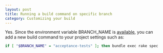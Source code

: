 ```yaml
---
layout: post
title: Running a build command on specific branch
category: Customizing your build
---
```


Yes. Since the environment variable BRANCH_NAME is [available](/docs/available-environment-variables.html), you can add a new build command to your project settings such as:

```bash
if [ "$BRANCH_NAME" = "acceptance-tests" ]; then bundle exec rake spec:acceptance ; fi
```

